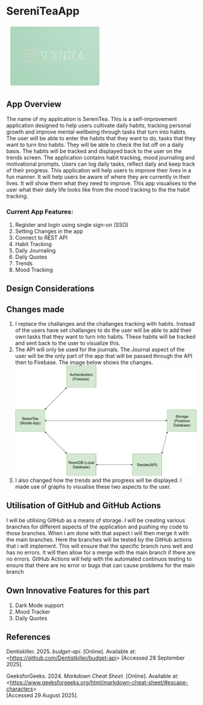 # SereniTeaApp

![App Icon](images/AppIcon.jpg)

## App Overview 

The name of my application is SereniTea. This is a self-improvement  application designed to help users cultivate daily habits, tracking personal growth and improve mental wellbeing through tasks that turn into habits. The user will be able to enter the habits that they want to do, tasks that they want to turn itno habits. They will be able to check the list off on a daily basis. The habits will be tracked and displayed back to the user on the trends screen. The application contains habit tracking, mood journaling and motivational prompts. Users can log daily tasks, reflect daily and keep track of their progress. This application will help users to improve their lives in a fun manner. It will help users be aware of where they are currently in their lives. It will show them what they need to improve. This app visualises to the user what their daily life looks like from the mood tracking to the the habit tracking. 

### Current App Features: 

1.	Register and login using single sign-on (SSO)
2.	Setting Changes in the app
3.	Connect to REST API
4.	Habit Tracking
5.	Daily Journaling
6.	Daily Quotes
7.	Trends
8.	Mood Tracking

## Design Considerations

## Changes made
1. I replace the challanges and the challanges tracking with habits. Instead of the users have set challanges to do the user will be able to add their own tasks that they want to turn into habits. These habits will be tracked and sent back to the user to visualize this.
2. The API will only be used for the journals. The Journal aspect of the user will be the only part of the app that will be passed through the API then to Firebase. The image below shows the changes. ![UML Diagram](images/umlEditImge.png)
3. I also changed how the trends and the progress will be displayed. I made use of graphs to visualise these two aspects to the user. 

## Utilisation of GitHub and GitHub Actions

I will be utilising GitHub as a means of storage. I will be creating various branches for different aspects of the application and pushing my code to those branches. When i am done with that aspect i will then merge it with the main branches. Here the branches will be tested by the GitHub actions that i will implement. This will ensure that the specific branch runs well and has no errors. It will then allow for a merge with the main branch if there are no errors. GitHub Actions will help with the automated continuos testing to ensure that there are no error or bugs that can cause problems for the main branch

## Own Innovative Features for this part

1. Dark Mode support
2. Mood Tracker
3. Daily Quotes

## References 
Dentiskiller. 2025. *budget-api*. [Online]. Available at: 
<<https://github.com/Dentistkiller/budget-api>>
[Accessed 28 September 2025].

GeeksforGeeks. 2024. *Markdown Cheat Sheet*. [Online]. Available at:  
<<https://www.geeksforgeeks.org/html/markdown-cheat-sheet/#escape-characters>>  
[Accessed 29 August 2025].
